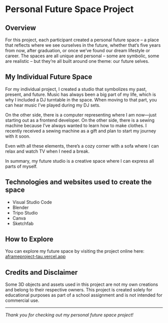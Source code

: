 # Personal Future Space Project

## Overview
For this project, each participant created a personal future space – a place that reflects where we see ourselves in the future, whether that’s five years from now, after graduation, or once we’ve found our dream lifestyle or career. The spaces are all unique and personal – some are symbolic, some are realistic – but they’re all built around one theme: our future selves.

## My Individual Future Space

For my individual project, I created a studio that symbolizes my past, present, and future. Music has always been a big part of my life, which is why I included a DJ turntable in the space. When moving to that part, you can hear music I’ve played during my DJ sets.

On the other side, there is a computer representing where I am now—just starting out as a frontend developer. On the other side, there is a sewing machine because I’ve always wanted to learn how to make clothes. I recently received a sewing machine as a gift and plan to start my journey with it soon.

Even with all these elements, there’s a cozy corner with a sofa where I can relax and watch TV when I need a break. 

In summary, my future studio is a creative space where I can express all parts of myself.

## Technologies and websites used to create the space
- Visual Studio Code
- Blender
- Tripo Studio
- Canva
- Sketchfab

## How to Explore
You can explore my future space by visiting the project online here: [aframeproject-tau.vercel.app](https://aframeproject-tau.vercel.app)

## Credits and Disclaimer
Some 3D objects and assets used in this project are not my own creations and belong to their respective owners. This project is created solely for educational purposes as part of a school assignment and is not intended for commercial use.

---

*Thank you for checking out my personal future space project!*

